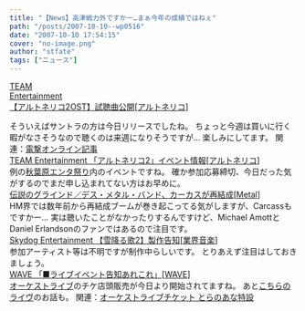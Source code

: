 ```yaml
---
title: "【News】高津戦力外ですかー…まぁ今年の成績ではねぇ"
path: "/posts/2007-10-10--wp0516"
date: "2007-10-10 17:54:15"
cover: "no-image.png"
author: "stfate"
tags: ["ニュース"]
---
```


<style type="text/css">
<!--
p {white-space: pre-wrap};
-->
</style>

<a class="topics" href="http://www.team-e.co.jp/products_new/kdsd-10027-28/index.html" target="_blank">TEAM Entertainment 【アルトネリコ2OST】試聴曲公開</a><span class="junre">[<a href="http://ar-tonelico.jp/" target="_blank">アルトネリコ</a>]</span>
<div class="news">そういえばサントラの方は今日リリースでしたね。
ちょっと今週は買いに行く暇がなさそうなので聴くのは来週になりそうですが…
楽しみにしてます。
関連：<a href="http://www.dengekionline.com/data/news/2007/10/10/eb93df5a4e1bcc6b267de895af758279.html" target="_blank">電撃オンライン記事</a></div>
<a class="topics" href="http://www.team-e.co.jp/products_new/kdsd-10027-28/SP/index.html" target="_blank">TEAM Entertainment 「アルトネリコ2」イベント情報</a><span class="junre">[<a href="http://ar-tonelico.jp/" target="_blank">アルトネリコ</a>]</span>
<div class="news">例の<a href="http://www.entama.com/event/index.html" target="_blank">秋葉原エンタ祭り</a>内のイベントですね。
確か参加応募締切、今日だった気がするのでまだ申し込まれてない方はお早めに。</div>
<a class="topics" href="http://www.cdjournal.com/main/news/news.php?nno=16772" target="_blank">伝説のグラインド／デス・メタル・バンド、カーカスが再結成</a><span class="junre">[<a href="" target="_blank">Metal</a>]</span>
<div class="news">HM界では数年前から再結成ブームが巻き起こってる気がしますが、Carcassもですかー…
実は聴いたことがなかったりするんですけど、Michael AmottとDaniel Erlandsonのファンではあるので注目です。</div>
<a class="topics" href="http://www.skydog-ent.co.jp/index.html" target="_blank">Skydog Entertainment 【雪降る歌2】製作告知</a><span class="junre">[<a href="" target="_blank">業界音楽</a>]</span>
<div class="news">参加アーティスト等は不明ですが制作中らしいです。
とりあえず注目はしておきましょう。</div>
<a class="topics" href="http://wavesite.sakura.ne.jp/" target="_blank">WAVE 「■ライブイベント告知あれこれ」</a><span class="junre">[<a href="http://wavesite.sakura.ne.jp/" target="_blank">WAVE</a>]</span>
<div class="news"><a href="http://www.rekka.jp/live071208/" target="_blank">オーケストライブ</a>のチケ店頭販売が今日より開始されてますね。
あと<a href="http://megapeer.net/" target="_blank">こちらのライヴ</a>のお話も。
関連：<a href="http://www.toranoana.jp/shop/071208rekka/071208rekka.html" target="_blank">オーケストライブチケット とらのあな特設</a></div>
